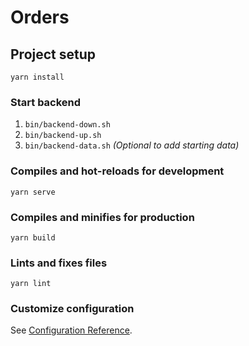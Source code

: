 # Orders

## Project setup
```
yarn install
```

### Start backend

1. `bin/backend-down.sh`
2. `bin/backend-up.sh`
3. `bin/backend-data.sh` *(Optional to add starting data)*

### Compiles and hot-reloads for development
```
yarn serve
```

### Compiles and minifies for production
```
yarn build
```

### Lints and fixes files
```
yarn lint
```

### Customize configuration
See [Configuration Reference](https://cli.vuejs.org/config/).
